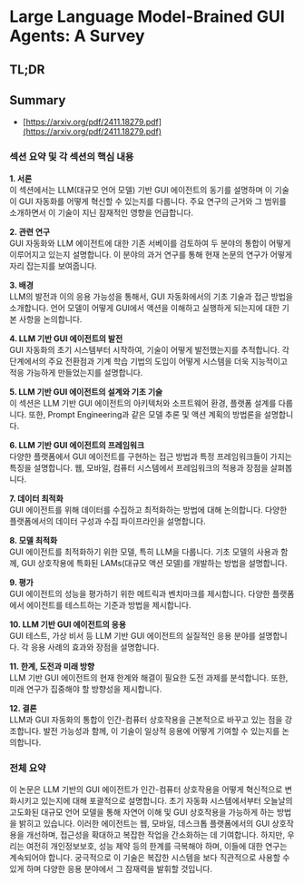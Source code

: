 # Large Language Model-Brained GUI Agents: A Survey
## TL;DR
## Summary
- [https://arxiv.org/pdf/2411.18279.pdf](https://arxiv.org/pdf/2411.18279.pdf)

### 섹션 요약 및 각 섹션의 핵심 내용

**1. 서론**  
이 섹션에서는 LLM(대규모 언어 모델) 기반 GUI 에이전트의 동기를 설명하며 이 기술이 GUI 자동화를 어떻게 혁신할 수 있는지를 다룹니다. 주요 연구의 근거와 그 범위를 소개하면서 이 기술이 지닌 잠재적인 영향을 언급합니다.

**2. 관련 연구**  
GUI 자동화와 LLM 에이전트에 대한 기존 서베이를 검토하여 두 분야의 통합이 어떻게 이루어지고 있는지 설명합니다. 이 분야의 과거 연구를 통해 현재 논문의 연구가 어떻게 자리 잡는지를 보여줍니다.

**3. 배경**  
LLM의 발전과 이의 응용 가능성을 통해서, GUI 자동화에서의 기초 기술과 접근 방법을 소개합니다. 언어 모델이 어떻게 GUI에서 액션을 이해하고 실행하게 되는지에 대한 기본 사항을 논의합니다.

**4. LLM 기반 GUI 에이전트의 발전**  
GUI 자동화의 초기 시스템부터 시작하여, 기술이 어떻게 발전했는지를 추적합니다. 각 단계에서의 주요 전환점과 기계 학습 기법의 도입이 어떻게 시스템을 더욱 지능적이고 적응 가능하게 만들었는지를 설명합니다.

**5. LLM 기반 GUI 에이전트의 설계와 기초 기술**  
이 섹션은 LLM 기반 GUI 에이전트의 아키텍처와 소프트웨어 환경, 플랫폼 설계를 다룹니다. 또한, Prompt Engineering과 같은 모델 추론 및 액션 계획의 방법론을 설명합니다.

**6. LLM 기반 GUI 에이전트의 프레임워크**  
다양한 플랫폼에서 GUI 에이전트를 구현하는 접근 방법과 특정 프레임워크들이 가지는 특징을 설명합니다. 웹, 모바일, 컴퓨터 시스템에서 프레임워크의 적용과 장점을 살펴봅니다.

**7. 데이터 최적화**  
GUI 에이전트를 위해 데이터를 수집하고 최적화하는 방법에 대해 논의합니다. 다양한 플랫폼에서의 데이터 구성과 수집 파이프라인을 설명합니다.

**8. 모델 최적화**  
GUI 에이전트를 최적화하기 위한 모델, 특히 LLM을 다룹니다. 기초 모델의 사용과 함께, GUI 상호작용에 특화된 LAMs(대규모 액션 모델)를 개발하는 방법을 설명합니다.

**9. 평가**  
GUI 에이전트의 성능을 평가하기 위한 메트릭과 벤치마크를 제시합니다. 다양한 플랫폼에서 에이전트를 테스트하는 기준과 방법을 제시합니다.

**10. LLM 기반 GUI 에이전트의 응용**  
GUI 테스트, 가상 비서 등 LLM 기반 GUI 에이전트의 실질적인 응용 분야를 설명합니다. 각 응용 사례의 효과와 장점을 설명합니다.

**11. 한계, 도전과 미래 방향**  
LLM 기반 GUI 에이전트의 현재 한계와 해결이 필요한 도전 과제를 분석합니다. 또한, 미래 연구가 집중해야 할 방향성을 제시합니다.

**12. 결론**  
LLM과 GUI 자동화의 통합이 인간-컴퓨터 상호작용을 근본적으로 바꾸고 있는 점을 강조합니다. 발전 가능성과 함께, 이 기술이 일상적 응용에 어떻게 기여할 수 있는지를 논의합니다.

### 전체 요약
이 논문은 LLM 기반의 GUI 에이전트가 인간-컴퓨터 상호작용을 어떻게 혁신적으로 변화시키고 있는지에 대해 포괄적으로 설명합니다. 초기 자동화 시스템에서부터 오늘날의 고도화된 대규모 언어 모델을 통해 자연어 이해 및 GUI 상호작용을 가능하게 하는 방법을 밝히고 있습니다. 이러한 에이전트는 웹, 모바일, 데스크톱 플랫폼에서의 GUI 상호작용을 개선하며, 접근성을 확대하고 복잡한 작업을 간소화하는 데 기여합니다. 하지만, 우리는 여전히 개인정보보호, 성능 제약 등의 한계를 극복해야 하며, 이들에 대한 연구는 계속되어야 합니다. 궁극적으로 이 기술은 복잡한 시스템을 보다 직관적으로 사용할 수 있게 하며 다양한 응용 분야에서 그 잠재력을 발휘할 것입니다.